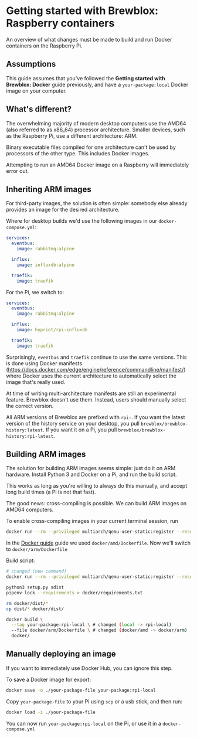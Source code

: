 # Getting started with Brewblox: Raspberry containers

An overview of what changes must be made to build and run Docker containers on the Raspberry Pi.

## Assumptions

This guide assumes that you've followed the **Getting started with Brewblox: Docker** guide previously, and have a `your-package:local` Docker image on your computer.

## What's different?

The overwhelming majority of modern desktop computers use the AMD64 (also referred to as x86_64) processor architecture. Smaller devices, such as the Raspberry Pi, use a different architecture: ARM.

Binary executable files compiled for one architecture can't be used by processors of the other type. This includes Docker images.

Attempting to run an AMD64 Docker image on a Raspberry will immediately error out.

## Inheriting ARM images

For third-party images, the solution is often simple: somebody else already provides an image for the desired architecture.

Where for desktop builds we'd use the following images in our `docker-compose.yml`:

```yaml
services:
  eventbus:
    image: rabbitmq:alpine

  influx:
    image: influxdb:alpine

  traefik:
    image: traefik
```

For the Pi, we switch to:

```yaml
services:
  eventbus:
    image: rabbitmq:alpine

  influx:
    image: hypriot/rpi-influxdb

  traefik:
    image: traefik
```

Surprisingly, `eventbus` and `traefik` continue to use the same versions. This is done using Docker manifests (https://docs.docker.com/edge/engine/reference/commandline/manifest/) where Docker uses the current architecture to automatically select the image that's really used.

At time of writing multi-architecture manifests are still an experimental feature. Brewblox doesn't use them. Instead, users should manually select the correct version.

All ARM versions of Brewblox are prefixed with `rpi-`. If you want the latest version of the history service on your desktop, you pull `brewblox/brewblox-history:latest`. If you want it on a Pi, you pull `brewblox/brewblox-history:rpi-latest`.

## Building ARM images

The solution for building ARM images seems simple: just do it on ARM hardware. Install Python 3 and Docker on a Pi, and run the build script.

This works as long as you're willing to always do this manually, and accept long build times (a Pi is not that fast).

The good news: cross-compiling is possible. We can build ARM images on AMD64 computers.

To enable cross-compiling images in your current terminal session, run 

```bash
docker run --rm --privileged multiarch/qemu-user-static:register --reset
```

In the [Docker guide](./docker.html) guide we used `docker/amd/Dockerfile`. Now we'll switch to `docker/arm/Dockerfile`

Build script:
```bash
# changed (new command)
docker run --rm --privileged multiarch/qemu-user-static:register --reset

python3 setup.py sdist
pipenv lock --requirements > docker/requirements.txt

rm docker/dist/*
cp dist/* docker/dist/

docker build \
  --tag your-package:rpi-local \ # changed (local -> rpi-local)
  --file docker/arm/Dockerfile \ # changed (docker/amd -> docker/arm)
  docker/
```

## Manually deploying an image

If you want to immediately use Docker Hub, you can ignore this step.

To save a Docker image for export:
```bash
docker save -o ./your-package-file your-package:rpi-local
```

Copy `your-package-file` to your Pi using `scp` or a usb stick, and then run:
```bash
docker load -i ./your-package-file
```

You can now run `your-package:rpi-local` on the Pi, or use it in a `docker-compose.yml`
